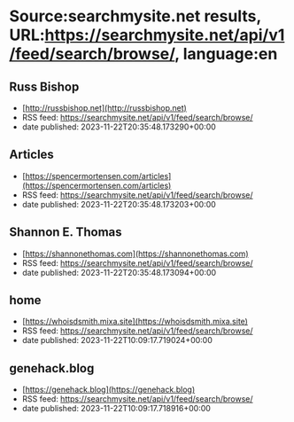 # Source:searchmysite.net results, URL:https://searchmysite.net/api/v1/feed/search/browse/, language:en

## Russ Bishop
 - [http://russbishop.net](http://russbishop.net)
 - RSS feed: https://searchmysite.net/api/v1/feed/search/browse/
 - date published: 2023-11-22T20:35:48.173290+00:00



## Articles
 - [https://spencermortensen.com/articles](https://spencermortensen.com/articles)
 - RSS feed: https://searchmysite.net/api/v1/feed/search/browse/
 - date published: 2023-11-22T20:35:48.173203+00:00



## Shannon E. Thomas
 - [https://shannonethomas.com](https://shannonethomas.com)
 - RSS feed: https://searchmysite.net/api/v1/feed/search/browse/
 - date published: 2023-11-22T20:35:48.173094+00:00



## home
 - [https://whoisdsmith.mixa.site](https://whoisdsmith.mixa.site)
 - RSS feed: https://searchmysite.net/api/v1/feed/search/browse/
 - date published: 2023-11-22T10:09:17.719024+00:00



## genehack.blog
 - [https://genehack.blog](https://genehack.blog)
 - RSS feed: https://searchmysite.net/api/v1/feed/search/browse/
 - date published: 2023-11-22T10:09:17.718916+00:00



